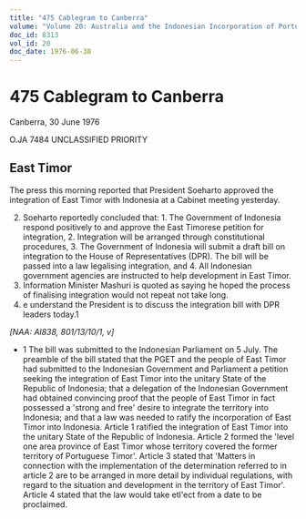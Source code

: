 ```yaml
---
title: "475 Cablegram to Canberra"
volume: "Volume 20: Australia and the Indonesian Incorporation of Portuguese Timor, 1974-1976"
doc_id: 8313
vol_id: 20
doc_date: 1976-06-30
---
```


# 475 Cablegram to Canberra

Canberra, 30 June 1976

O.JA 7484 UNCLASSIFIED PRIORITY

## East Timor

The press this morning reported that President Soeharto approved the integration of East Timor with Indonesia at a Cabinet meeting yesterday.

  2. Soeharto reportedly concluded that: 
    1. The Government of Indonesia respond positively to and approve the East Timorese petition for integration,
    2. Integration will be arranged through constitutional procedures,
    3. The Government of Indonesia will submit a draft bill on integration to the House of Representatives (DPR). The bill will be passed into a law legalising integration, and
    4. All Indonesian government agencies are instructed to help development in East Timor.
  3. Information Minister Mashuri is quoted as saying he hoped the process of finalising integration would not repeat not take long.
  4. e understand the President is to discuss the integration bill with DPR leaders today.1



_[NAA: Al838, 801/13/10/1, v]_

  * 1 The bill was submitted to the Indonesian Parliament on 5 July. The preamble of the bill stated that the PGET and the people of East Timor had submitted to the Indonesian Government and Parliament a petition seeking the integration of East Timor into the unitary State of the Republic of Indonesia; that a delegation of the Indonesian Government had obtained convincing proof that the people of East Timor in fact possessed a 'strong and free' desire to integrate the territory into Indonesia; and that a law was needed to ratify the incorporation of East Timor into Indonesia. Article 1 ratified the integration of East Timor into the unitary State of the Republic of Indonesia. Article 2 formed the 'level one area province of East Timor whose territory covered the former territory of Portuguese Timor'. Article 3 stated that 'Matters in connection with the implementation of the determination referred to in article 2 are to be arranged in more detail by individual regulations, with regard to the situation and development in the territory of East Timor'. Article 4 stated that the law would take etl'ect from a date to be proclaimed.


